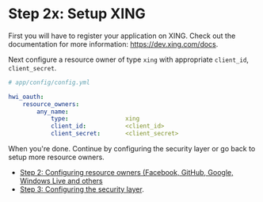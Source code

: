 Step 2x: Setup XING
========================
First you will have to register your application on XING. Check out the
documentation for more information: https://dev.xing.com/docs.

Next configure a resource owner of type `xing` with appropriate
`client_id`, `client_secret`.

```yaml
# app/config/config.yml

hwi_oauth:
    resource_owners:
        any_name:
            type:                xing
            client_id:           <client_id>
            client_secret:       <client_secret>
```

When you're done. Continue by configuring the security layer or go back to
setup more resource owners.

- [Step 2: Configuring resource owners (Facebook, GitHub, Google, Windows Live and others](../2-configuring_resource_owners.md)
- [Step 3: Configuring the security layer](../3-configuring_the_security_layer.md).
